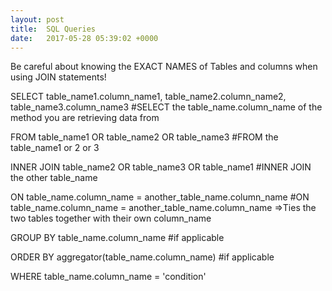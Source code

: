 ```yaml
---
layout: post
title:  SQL Queries
date:   2017-05-28 05:39:02 +0000
---
```



Be careful about knowing the EXACT NAMES of Tables and columns when using JOIN statements!

SELECT table_name1.column_name1, table_name2.column_name2, table_name3.column_name3 
#SELECT the table_name.column_name of the method you are retrieving data from

FROM table_name1 OR table_name2 OR table_name3
#FROM the table_name1 or 2 or 3

INNER JOIN table_name2 OR table_name3 OR table_name1
#INNER JOIN the other table_name

ON table_name.column_name = another_table_name.column_name
#ON table_name.column_name = another_table_name.column_name
=>Ties the two tables together with their own column_name

GROUP BY table_name.column_name
#if applicable

ORDER BY aggregator(table_name.column_name)
#if applicable

WHERE table_name.column_name = 'condition'

